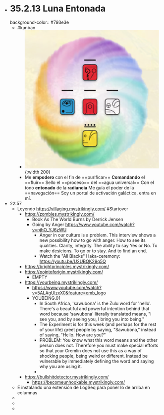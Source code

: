 - # 35.2.13 Luna Entonada
  background-color:: #793e3e
	- #kanban
		- ![image.png](../assets/image_1662343339859_0.png){:width 200}
		- Me __empodero__ con el fin de ==purificar==
		  __Comandando__ el ==fluir==
		  Sello el ==proceso== del ==agua universal==
		  Con el tono __entonado__ de la __radiancia__
		  Me guía el poder de la ==navegación==
		  Soy un portal de activación galáctica, entra en mí.
- 22:57
	- Leyendo https://villaging.mystrikingly.com/ #Startover
		- https://zombies.mystrikingly.com/
			- Book As The World Burns by Derrick Jensen
			- Going by Anger https://www.youtube.com/watch?v=njhO_YJ6zWU
				- Anger in our culture is a problem. This interview shows a new possibility how to go with anger. How to see its qualities. Clarity, integrity. The ability to say Yes or No. To make desicions. To go or to stay. And to find an end.
				- Watch the "All Blacks" Haka-ceremony: https://youtu.be/U2UBQK29q5Q
		- https://brightprinciples.mystrikingly.com/
		- https://pointoforigin.mystrikingly.com/
			- EMPTY
		- https://yourbeing.mystrikingly.com/
			- https://www.youtube.com/watch?v=5ALAgUlzxX0&feature=emb_logo
			- YOUBEING.01
				- In South Africa, 'sawubona' is the Zulu word for 'hello'. There's a beautiful and powerful intention behind that word because 'sawubona' literally translated means, "I see you, and by seeing you, I bring you into being."
				- The Experiment is for this week (and perhaps for the rest of your life) greet people by saying, "Sawubona," instead of saying, "Hello. How are you?"
				- PROBLEM: You know what this word means and the other person does not. Therefore you must make special efforts so that your Gremlin does not use this as a way of shocking people, being weird or different. Instead be vulnerable by immediately defining the word and saying why you are using it.
				-
		- https://bullshitdetector.mystrikingly.com/
			- https://becomeunhookable.mystrikingly.com/
	- E instalando una extensión de LogSeq para poner lo de arriba en columnas
	-
	-
	-